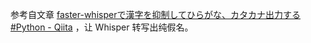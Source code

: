 参考自文章 [faster-whisperで漢字を抑制してひらがな、カタカナ出力する #Python - Qiita](https://qiita.com/maishikawa/items/dcadfeebf693080f0415 ) ，让 Whisper 转写出纯假名。